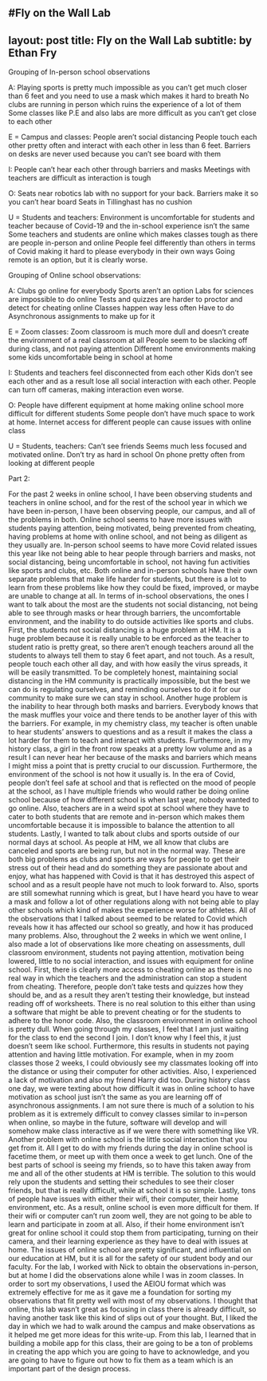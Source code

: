#Fly on the Wall Lab
---
layout: post
title: Fly on the Wall Lab
subtitle: by Ethan Fry
---
Grouping of In-person school observations

A:
Playing sports is pretty much impossible as you can’t get much closer than 6 feet and you need to use a mask which makes it hard to breath
No clubs are running in person which ruins the experience of a lot of them
Some classes like P.E and also labs are more difficult as you can’t get close to each other



E = Campus and classes:
People aren’t social distancing
People touch each other pretty often and interact with each other in less than 6 feet.
Barriers on desks are never used because you can’t see board with them


I:
People can’t hear each other through barriers and masks
Meetings with teachers are difficult as interaction is tough


O: 
Seats near robotics lab with no support for your back.
Barriers make it so you can’t hear board
Seats in Tillinghast has no cushion

U = Students and teachers:
Environment is uncomfortable for students and teacher because of Covid-19 and the in-school experience isn’t the same
Some teachers and students are online which makes classes tough as there are people in-person and online
People feel differently than others in terms of Covid making it hard to please everybody in their own ways
Going remote is an option, but it is clearly worse.

Grouping of Online school observations:

A:
Clubs go online for everybody
Sports aren’t an option
Labs for sciences are impossible to do online
Tests and quizzes are harder to proctor and detect for cheating online
Classes happen way less often
Have to do Asynchronous assignments to make up for it


E = Zoom classes:
Zoom classroom is much more dull and doesn’t create the environment of a real classroom at all
People seem to be slacking off during class, and not paying attention
Different home environments making some kids uncomfortable being in school at home


I:
Students and teachers feel disconnected from each other
Kids don’t see each other and as a result lose all social interaction with each other.
People can turn off cameras, making interaction even worse.


O:
People have different equipment at home making online school more difficult for different students
Some people don’t have much space to work at home.
Internet access for different people can cause issues with online class


U = Students, teachers:
Can’t see friends
Seems much less focused and motivated online.
Don’t try as hard in school
On phone pretty often from looking at different people


Part 2:

For the past 2 weeks in online school, I have been observing students and teachers in online school, and for the rest of the school year in which we have been in-person, I have been observing people, our campus, and all of the problems in both. Online school seems to have more issues with students paying attention, being motivated, being prevented from cheating, having problems at home with online school, and not being as diligent as they usually are. In-person school seems to have more Covid related issues this year like not being able to hear people through barriers and masks, not social distancing, being uncomfortable in school, not having fun activities like sports and clubs, etc. Both online and in-person schools have their own separate problems that make life harder for students, but there is a lot to learn from these problems like how they could be fixed, improved, or maybe are unable to change at all.
In terms of in-school observations, the ones I want to talk about the most are the students not social distancing, not being able to see through masks or hear through barriers, the uncomfortable environment, and the inability to do outside activities like sports and clubs. First, the students not social distancing is a huge problem at HM. It is a huge problem because it is really unable to be enforced as the teacher to student ratio is pretty great, so there aren’t enough teachers around all the students to always tell them to stay 6 feet apart, and not touch. As a result, people touch each other all day, and with how easily the virus spreads, it will be easily transmitted. To be completely honest, maintaining social distancing in the HM community is practically impossible, but the best we can do is regulating ourselves, and reminding ourselves to do it for our community to make sure we can stay in school. Another huge problem is the inability to hear through both masks and barriers. Everybody knows that the mask muffles your voice and there tends to be another layer of this with the barriers. For example, in my chemistry class, my teacher is often unable to hear students’ answers to questions and as a result it makes the class a lot harder for them to teach and interact with students. Furthermore, in my history class, a girl in the front row speaks at a pretty low volume and as a result I can never hear her because of the masks and barriers which means I might miss a point that is pretty crucial to our discussion. Furthermore, the environment of the school is not how it usually is. In the era of Covid, people don’t feel safe at school and that is reflected on the mood of people at the school, as I have multiple friends who would rather be doing online school because of how different school is when last year, nobody wanted to go online. Also, teachers are in a weird spot at school where they have to cater to both students that are remote and in-person which makes them uncomfortable because it is impossible to balance the attention to all students. Lastly, I wanted to talk about clubs and sports outside of our normal days at school. As people at HM, we all know that clubs are canceled and sports are being run, but not in the normal way. These are both big problems as clubs and sports are ways for people to get their stress out of their head and do something they are passionate about and enjoy, what has happened with Covid is that it has destroyed this aspect of school and as a result people have not much to look forward to. Also, sports are still somewhat running which is great, but I have heard you have to wear a mask and follow a lot of other regulations along with not being able to play other schools which kind of makes the experience worse for athletes. All of the observations that I talked about seemed to be related to Covid which reveals how it has affected our school so greatly, and how it has produced many problems. 
Also, throughout the 2 weeks in which we went online, I also made a lot of observations like more cheating on assessments, dull classroom environment, students not paying attention, motivation being lowered, little to no social interaction, and issues with equipment for online school. First, there is clearly more access to cheating online as there is no real way in which the teachers and the administration can stop a student from cheating. Therefore, people don’t take tests and quizzes how they should be, and as a result they aren’t testing their knowledge, but instead reading off of worksheets. There is no real solution to this either than using a software that might be able to prevent cheating or for the students to adhere to the honor code. Also, the classroom environment in online school is pretty dull. When going through my classes, I feel that I am just waiting for the class to end the second I join. I don’t know why I feel this, it just doesn’t seem like school. Furthermore, this results in students not paying attention and having little motivation. For example, when in my zoom classes those 2 weeks, I could obviously see my classmates looking off into the distance or using their computer for other activities. Also, I experienced a lack of motivation and also my friend Harry did too. During history class one day, we were texting about how difficult it was in online school to have motivation as school just isn’t the same as you are learning off of asynchronous assignments. I am not sure there is much of a solution to his problem as it is extremely difficult to convey classes similar to in=person when online, so maybe in the future, software will develop and will somehow make class interactive as if we were there with something like VR. Another problem with online school is the little social interaction that you get from it. All I get to do with my friends during the day in online school is facetime them, or meet up with them once a week to get lunch. One of the best parts of school is seeing my friends, so to have this taken away from me and all of the other students at HM is terrible. The solution to this would rely upon the students and setting their schedules to see their closer friends, but that is really difficult, while at school it is so simple. Lastly, tons of people have issues with either their wifi, their computer, their home environment, etc. As a result, online school is even more difficult for them. If their wifi or computer can’t run zoom well, they are not going to be able to learn and participate in zoom at all. Also, if their home environment isn’t great for online school it could stop them from participating, turning on their camera, and their learning experience as they have to deal with issues at home. The issues of online school are pretty significant, and influential on our education at HM, but it is all for the safety of our student body and our faculty.
For the lab, I worked with Nick to obtain the observations in-person, but at home I did the observations alone while I was in zoom classes. In order to sort my observations, I used the AEIOU format which was extremely effective for me as it gave me a foundation for sorting my observations that fit pretty well with most of my observations. I thought that online, this lab wasn’t great as focusing in class there is already difficult, so having another task like this kind of slips out of your thought. But, I liked the day in which we had to walk around the campus and make observations as it helped me get more ideas for this write-up. From this lab, I learned that in building a mobile app for this class, their are going to be a ton of problems in creating the app which you are going to have to acknowledge, and you are going to have to figure out how to fix them as a team which is an important part of the design process.

	




